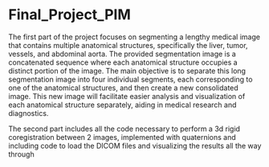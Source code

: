 # Final_Project_PIM

The first part of the project focuses on segmenting a lengthy medical image that contains multiple anatomical structures, specifically the liver, tumor, vessels, and abdominal aorta. The provided segmentation image is a concatenated sequence where each anatomical structure occupies a distinct portion of the image. The main objective is to separate this long segmentation image into four individual segments, each corresponding to one of the anatomical structures, and then create a new consolidated image. This new image will facilitate easier analysis and visualization of each anatomical structure separately, aiding in medical research and diagnostics.

The second part includes all the code necessary to perform a 3d rigid coregistration between 2 images, implemented with quaternions and including code to load the DICOM files and visualizing the results all the way through
